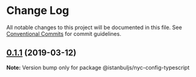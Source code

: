 # Change Log

All notable changes to this project will be documented in this file.
See [Conventional Commits](https://conventionalcommits.org) for commit guidelines.

## [0.1.1](https://github.com/istanbuljs/istanbuljs/compare/@istanbuljs/nyc-config-typescript@0.1.0...@istanbuljs/nyc-config-typescript@0.1.1) (2019-03-12)

**Note:** Version bump only for package @istanbuljs/nyc-config-typescript
